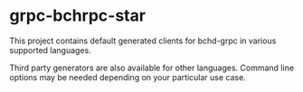 # grpc-bchrpc-star

This project contains default generated clients for bchd-grpc in various supported languages.

Third party generators are also available for other languages. Command line options may be needed depending on your particular use case. 
